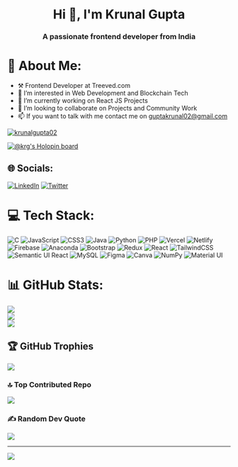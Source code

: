 <!-- - 👋 Hi, I’m Krunal Gupta
- 👀 I’m interested in Web Development and Blockchain Tech
- 🌱 I’m currently learing React JS
- 💞️ I’m looking to collaborate on Projects and Community Work
- 📫 If you want to talk with me contact me on guptakrunal02@gmail.com -->

<h1 align="center">Hi 👋, I'm Krunal Gupta</h1>
<h3 align="center">A passionate frontend developer from India</h3>



# 💫 About Me:
<!-- - 👋 Hi, I’m Krunal Gupta -->
- ⚒  Frontend Developer at Treeved.com
- 👀 I’m interested in Web Development and Blockchain Tech
- 🌱 I’m currently working on React JS Projects
- 💞️ I’m looking to collaborate on Projects and Community Work
- 📫 If you want to talk with me contact me on guptakrunal02@gmail.com

<p align="left"> <a href="https://github.com/ryo-ma/github-profile-trophy"><img src="https://github-profile-trophy.vercel.app/?username=krunalgupta02" alt="krunalgupta02" /></a> </p>

[![@krg's Holopin board](https://holopin.me/krg)](https://holopin.io/@krg)

## 🌐 Socials:
[![LinkedIn](https://img.shields.io/badge/LinkedIn-%230077B5.svg?logo=linkedin&logoColor=white)](https://linkedin.com/in/https://www.linkedin.com/in/www.linkedin.com/in/krunal-gupta-9bb6a7206) [![Twitter](https://img.shields.io/badge/Twitter-%231DA1F2.svg?logo=Twitter&logoColor=white)](https://twitter.com/https://mobile.twitter.com/KrunalKRG)

# 💻 Tech Stack:
![C](https://img.shields.io/badge/c-%2300599C.svg?style=for-the-badge&logo=c&logoColor=white) ![JavaScript](https://img.shields.io/badge/javascript-%23323330.svg?style=for-the-badge&logo=javascript&logoColor=%23F7DF1E) ![CSS3](https://img.shields.io/badge/css3-%231572B6.svg?style=for-the-badge&logo=css3&logoColor=white) ![Java](https://img.shields.io/badge/java-%23ED8B00.svg?style=for-the-badge&logo=java&logoColor=white) ![Python](https://img.shields.io/badge/python-3670A0?style=for-the-badge&logo=python&logoColor=ffdd54) ![PHP](https://img.shields.io/badge/php-%23777BB4.svg?style=for-the-badge&logo=php&logoColor=white) ![Vercel](https://img.shields.io/badge/vercel-%23000000.svg?style=for-the-badge&logo=vercel&logoColor=white) ![Netlify](https://img.shields.io/badge/netlify-%23000000.svg?style=for-the-badge&logo=netlify&logoColor=#00C7B7) ![Firebase](https://img.shields.io/badge/firebase-%23039BE5.svg?style=for-the-badge&logo=firebase) ![Anaconda](https://img.shields.io/badge/Anaconda-%2344A833.svg?style=for-the-badge&logo=anaconda&logoColor=white) ![Bootstrap](https://img.shields.io/badge/bootstrap-%23563D7C.svg?style=for-the-badge&logo=bootstrap&logoColor=white) ![Redux](https://img.shields.io/badge/redux-%23593d88.svg?style=for-the-badge&logo=redux&logoColor=white) ![React](https://img.shields.io/badge/react-%2320232a.svg?style=for-the-badge&logo=react&logoColor=%2361DAFB) ![TailwindCSS](https://img.shields.io/badge/tailwindcss-%2338B2AC.svg?style=for-the-badge&logo=tailwind-css&logoColor=white) ![Semantic UI React](https://img.shields.io/badge/Semantic%20UI%20React-%2335BDB2.svg?style=for-the-badge&logo=SemanticUIReact&logoColor=white) ![MySQL](https://img.shields.io/badge/mysql-%2300f.svg?style=for-the-badge&logo=mysql&logoColor=white) 	![Figma](https://img.shields.io/badge/figma-%23F24E1E.svg?style=for-the-badge&logo=figma&logoColor=white) ![Canva](https://img.shields.io/badge/Canva-%2300C4CC.svg?style=for-the-badge&logo=Canva&logoColor=white) ![NumPy](https://img.shields.io/badge/numpy-%23013243.svg?style=for-the-badge&logo=numpy&logoColor=white) ![Material UI](https://img.shields.io/badge/MUI-007FFF.svg?style=for-the-badge&logo=MUI&logoColor=white)

# 📊 GitHub Stats:
![](https://github-readme-stats.vercel.app/api?username=KrunalGupta02&theme=blue-green&hide_border=false&include_all_commits=true&count_private=false)<br/>
![](https://github-readme-streak-stats.herokuapp.com/?user=KrunalGupta02&theme=blue-green&hide_border=false)<br/>
![](https://github-readme-stats.vercel.app/api/top-langs/?username=KrunalGupta02&theme=blue-green&hide_border=false&include_all_commits=true&count_private=false&layout=compact)

## 🏆 GitHub Trophies
![](https://github-profile-trophy.vercel.app/?username=KrunalGupta02&theme=discord&no-frame=false&no-bg=false&margin-w=4)

### 🔝 Top Contributed Repo
![](https://github-contributor-stats.vercel.app/api?username=KrunalGupta02&limit=5&theme=dark&combine_all_yearly_contributions=true)

### ✍️ Random Dev Quote
![](https://quotes-github-readme.vercel.app/api?type=horizontal&theme=radical)


---
[![](https://visitcount.itsvg.in/api?id=KrunalGupta02&icon=0&color=0)](https://visitcount.itsvg.in)




<!---
KrunalGupta02/KrunalGupta02 is a ✨ special ✨ repository because its `README.md` (this file) appears on your GitHub profile.
You can click the Preview link to take a look at your changes.
--->
